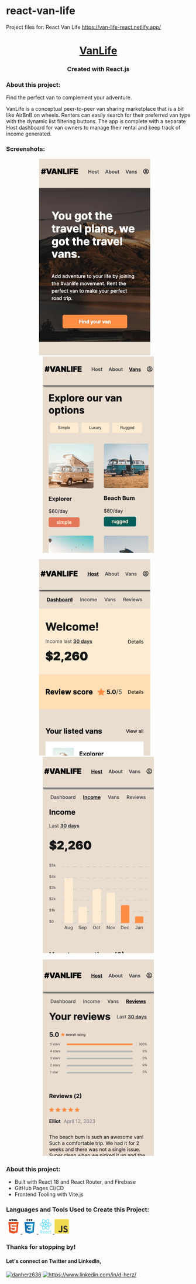 # react-van-life
Project files for: React Van Life
https://van-life-react.netlify.app/

<h1 align="center"><a href="https://van-life-react.netlify.app/"> VanLife</a></h1>

<h3 align="center">Created with React.js</h3> 

<h3 align="left">About this project:</h3>

<p align="left">
Find the perfect van to complement your adventure.
</p>
<p align="left">
VanLife is a conceptual peer-to-peer van sharing marketplace that is a bit like AirBnB on wheels. Renters can easily search for their preferred van type with the dynamic list filtering buttons. The app is complete with a separate Host dashboard for van owners to manage their rental and keep track of income generated.
</p>
<p align="left">

</p>


<h3 align="left">Screenshots:</h3>

<p align="center">
  <img src="https://github.com/d-herz/react-van-life/blob/main/screenshots/home.png" alt="screenshot" />
  <span>&nbsp;&nbsp;&nbsp;&nbsp;  </span>
  <img src="https://github.com/d-herz/react-van-life/blob/main/screenshots/vanlist.png" alt="screenshot" />
</p>
<p align="center">
  <img src="https://github.com/d-herz/react-van-life/blob/main/screenshots/hostdashboard.png" alt="screenshot" />
  <span>&nbsp;&nbsp;&nbsp;&nbsp;  </span>
  <img src="https://github.com/d-herz/react-van-life/blob/main/screenshots/hostincome.png" alt="screenshot" />
</p>
<p align="center">
  <img src="https://github.com/d-herz/react-van-life/blob/main/screenshots/hostreviews.png" alt="screenshot" />
</p>

<h3 align="left">About this project:</h3>
<p align="left">
<ul>
<li>Built with React 18 and React Router, and Firebase</li>
<li>GitHub Pages CI/CD</li>
<li>Frontend Tooling with Vite.js</li> 
</ul>
</p>





<h3 align="left">Languages and Tools Used to Create this Project:</h3>
<p align="left"> <a href="https://www.w3.org/html/" target="_blank" rel="noreferrer"> <img src="https://raw.githubusercontent.com/devicons/devicon/master/icons/html5/html5-original-wordmark.svg" alt="html5" width="40" height="40"/> </a> 
<a href="https://www.w3schools.com/css/" target="_blank" rel="noreferrer"> <img src="https://raw.githubusercontent.com/devicons/devicon/master/icons/css3/css3-original-wordmark.svg" alt="css3" width="40" height="40"/> </a> 
<a href="https://reactjs.org/" target="_blank" rel="noreferrer"> <img src="https://raw.githubusercontent.com/devicons/devicon/master/icons/react/react-original-wordmark.svg" alt="react" width="40" height="40"/> </a>
<a href="https://developer.mozilla.org/en-US/docs/Web/JavaScript" target="_blank" rel="noreferrer"> <img src="https://raw.githubusercontent.com/devicons/devicon/master/icons/javascript/javascript-original.svg" alt="javascript" width="40" height="40"/> </a> 
</p>


<h3 align="left">Thanks for stopping by!</h3>
<h4> Let's connect on Twitter and LinkedIn, </h4>
<p align="left">
<a href="https://twitter.com/danherz636" target="blank"><img align="center" src="https://raw.githubusercontent.com/rahuldkjain/github-profile-readme-generator/master/src/images/icons/Social/twitter.svg" alt="danherz636" height="30" width="40" /></a>
<a href="https://www.linkedin.com/in/d-herz/" target="blank"><img align="center" src="https://raw.githubusercontent.com/rahuldkjain/github-profile-readme-generator/master/src/images/icons/Social/linked-in-alt.svg" alt="https://www.linkedin.com/in/d-herz/" height="30" width="40" /></a>
</p>
